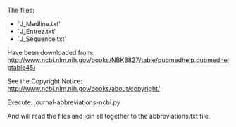 The files:
 * `J_Medline.txt'
 * `J_Entrez.txt'
 * `J_Sequence.txt'

Have been downloaded from:
	http://www.ncbi.nlm.nih.gov/books/NBK3827/table/pubmedhelp.pubmedhelptable45/

See the Copyright Notice:
	http://www.ncbi.nlm.nih.gov/books/about/copyright/

Execute:
journal-abbreviations-ncbi.py

And will read the files and join all together to the abbreviations.txt file.
